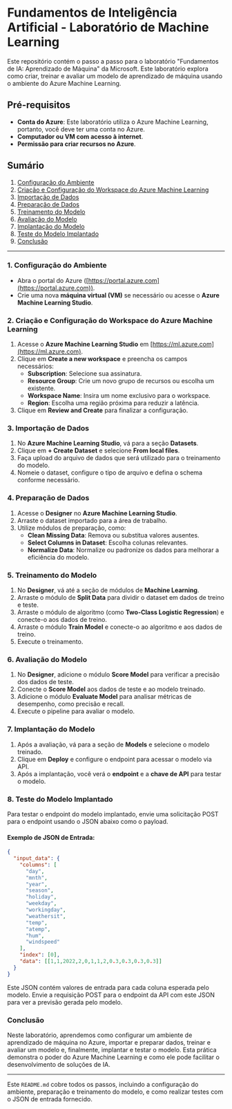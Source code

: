 # Fundamentos de Inteligência Artificial - Laboratório de Machine Learning

Este repositório contém o passo a passo para o laboratório "Fundamentos de IA: Aprendizado de Máquina" da Microsoft. Este laboratório explora como criar, treinar e avaliar um modelo de aprendizado de máquina usando o ambiente do Azure Machine Learning.

## Pré-requisitos

- **Conta do Azure**: Este laboratório utiliza o Azure Machine Learning, portanto, você deve ter uma conta no Azure.
- **Computador ou VM com acesso à internet**.
- **Permissão para criar recursos no Azure**.

## Sumário

1. [Configuração do Ambiente](#1-configuração-do-ambiente)
2. [Criação e Configuração do Workspace do Azure Machine Learning](#2-criação-e-configuração-do-workspace-do-azure-machine-learning)
3. [Importação de Dados](#3-importação-de-dados)
4. [Preparação de Dados](#4-preparação-de-dados)
5. [Treinamento do Modelo](#5-treinamento-do-modelo)
6. [Avaliação do Modelo](#6-avaliação-do-modelo)
7. [Implantação do Modelo](#7-implantação-do-modelo)
8. [Teste do Modelo Implantado](#8-teste-do-modelo-implantado)
9. [Conclusão](#conclusão)

---

### 1. Configuração do Ambiente

- Abra o portal do Azure ([https://portal.azure.com](https://portal.azure.com)).
- Crie uma nova **máquina virtual (VM)** se necessário ou acesse o **Azure Machine Learning Studio**.

### 2. Criação e Configuração do Workspace do Azure Machine Learning

1. Acesse o **Azure Machine Learning Studio** em [https://ml.azure.com](https://ml.azure.com).
2. Clique em **Create a new workspace** e preencha os campos necessários:
   - **Subscription**: Selecione sua assinatura.
   - **Resource Group**: Crie um novo grupo de recursos ou escolha um existente.
   - **Workspace Name**: Insira um nome exclusivo para o workspace.
   - **Region**: Escolha uma região próxima para reduzir a latência.
3. Clique em **Review and Create** para finalizar a configuração.

### 3. Importação de Dados

1. No **Azure Machine Learning Studio**, vá para a seção **Datasets**.
2. Clique em **+ Create Dataset** e selecione **From local files**.
3. Faça upload do arquivo de dados que será utilizado para o treinamento do modelo.
4. Nomeie o dataset, configure o tipo de arquivo e defina o schema conforme necessário.

### 4. Preparação de Dados

1. Acesse o **Designer** no **Azure Machine Learning Studio**.
2. Arraste o dataset importado para a área de trabalho.
3. Utilize módulos de preparação, como:
   - **Clean Missing Data**: Remova ou substitua valores ausentes.
   - **Select Columns in Dataset**: Escolha colunas relevantes.
   - **Normalize Data**: Normalize ou padronize os dados para melhorar a eficiência do modelo.

### 5. Treinamento do Modelo

1. No **Designer**, vá até a seção de módulos de **Machine Learning**.
2. Arraste o módulo de **Split Data** para dividir o dataset em dados de treino e teste.
3. Arraste o módulo de algoritmo (como **Two-Class Logistic Regression**) e conecte-o aos dados de treino.
4. Arraste o módulo **Train Model** e conecte-o ao algoritmo e aos dados de treino.
5. Execute o treinamento.

### 6. Avaliação do Modelo

1. No **Designer**, adicione o módulo **Score Model** para verificar a precisão dos dados de teste.
2. Conecte o **Score Model** aos dados de teste e ao modelo treinado.
3. Adicione o módulo **Evaluate Model** para analisar métricas de desempenho, como precisão e recall.
4. Execute o pipeline para avaliar o modelo.

### 7. Implantação do Modelo

1. Após a avaliação, vá para a seção de **Models** e selecione o modelo treinado.
2. Clique em **Deploy** e configure o endpoint para acessar o modelo via API.
3. Após a implantação, você verá o **endpoint** e a **chave de API** para testar o modelo.

### 8. Teste do Modelo Implantado

Para testar o endpoint do modelo implantado, envie uma solicitação POST para o endpoint usando o JSON abaixo como o payload.

#### Exemplo de JSON de Entrada:

```json
{
  "input_data": {
    "columns": [
      "day",
      "mnth",
      "year",
      "season",
      "holiday",
      "weekday",
      "workingday",
      "weathersit",
      "temp",
      "atemp",
      "hum",
      "windspeed"
    ],
    "index": [0],
    "data": [[1,1,2022,2,0,1,1,2,0.3,0.3,0.3,0.3]]
  }
}
```

Este JSON contém valores de entrada para cada coluna esperada pelo modelo. Envie a requisição POST para o endpoint da API com este JSON para ver a previsão gerada pelo modelo.

### Conclusão

Neste laboratório, aprendemos como configurar um ambiente de aprendizado de máquina no Azure, importar e preparar dados, treinar e avaliar um modelo e, finalmente, implantar e testar o modelo. Esta prática demonstra o poder do Azure Machine Learning e como ele pode facilitar o desenvolvimento de soluções de IA.

--- 

Este `README.md` cobre todos os passos, incluindo a configuração do ambiente, preparação e treinamento do modelo, e como realizar testes com o JSON de entrada fornecido.
